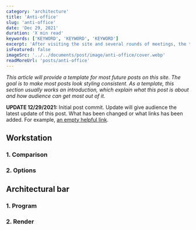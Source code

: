 ```yaml
---
category: 'architecture'
title: 'Anti-office'
slug: 'anti-office'
date: 'Dec 29, 2021'
duration: 'X min read'
keywords: ['KEYWORD', 'KEYWORD', 'KEYWORD']
excerpt: 'After visiting the site and several rounds of meetings, the team developed a whole-new design system, called "Anti-office", which consists of Building Scheme, Architectural Bars, and Architectural Elements.'
isFeatured: false
imageSrc: '../../documents/post/image/anti-office/cover.webp'
readMoreUrl: 'posts/anti-office'
---
```


_This article will provide a template for most future posts on this site. The goal is to make most posts look styling consistent. As a template, this section usually works an introduction, which explain what this post is about and how audience can get most out of it._

**UPDATE 12/29/2021:** Initial post commit. Update will give audience the latest update of this post. What has been changed or what links has been added. For example, [an empty helpful link](https://www.example.com).

## Workstation

### 1. Comparison

### 2. Options

## Architectural bar

### 1. Program

### 2. Render
